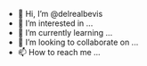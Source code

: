 - 👋 Hi, I’m @delrealbevis
- 👀 I’m interested in ...
- 🌱 I’m currently learning ...
- 💞️ I’m looking to collaborate on ...
- 📫 How to reach me ...

<!---
delrealbevis/delrealbevis is a ✨ special ✨ repository because its `README.md` (this file) appears on your GitHub profile.
You can click the Preview link to take a look at your changes.
--->
